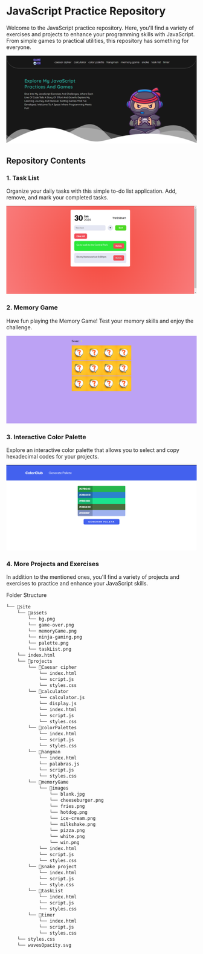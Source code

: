 # JavaScript Practice Repository

Welcome to the JavaScript practice repository. Here, you'll find a variety of exercises and projects to enhance your programming skills with JavaScript. From simple games to practical utilities, this repository has something for everyone.

![Task List](./site/assets/bg.png)

## Repository Contents

### 1. Task List

Organize your daily tasks with this simple to-do list application. Add, remove, and mark your completed tasks.

![Task List](./site/assets/taskList.png)

###  2. Memory Game

Have fun playing the Memory Game! Test your memory skills and enjoy the challenge.

![Memory Game](./site/assets/memoryGame.png)

### 3. Interactive Color Palette

Explore an interactive color palette that allows you to select and copy hexadecimal codes for your projects.

![Color Palette](./site/assets/palette.png)

### 4. More Projects and Exercises

In addition to the mentioned ones, you'll find a variety of projects and exercises to practice and enhance your JavaScript skills.

Folder Structure
```
└── 📁site
    └── 📁assets
        └── bg.png
        └── game-over.png
        └── memoryGame.png
        └── ninja-gaming.png
        └── palette.png
        └── taskList.png
    └── index.html
    └── 📁projects
        └── 📁Caesar cipher
            └── index.html
            └── script.js
            └── styles.css
        └── 📁calculator
            └── calculator.js
            └── display.js
            └── index.html
            └── script.js
            └── styles.css
        └── 📁colorPalettes
            └── index.html
            └── script.js
            └── styles.css
        └── 📁hangman
            └── index.html
            └── palabras.js
            └── script.js
            └── styles.css
        └── 📁memoryGame
            └── 📁images
                └── blank.jpg
                └── cheeseburger.png
                └── fries.png
                └── hotdog.png
                └── ice-cream.png
                └── milkshake.png
                └── pizza.png
                └── white.png
                └── win.png
            └── index.html
            └── script.js
            └── styles.css
        └── 📁snake project
            └── index.html
            └── script.js
            └── style.css
        └── 📁taskList
            └── index.html
            └── script.js
            └── styles.css
        └── 📁timer
            └── index.html
            └── script.js
            └── styles.css
    └── styles.css
    └── wavesOpacity.svg
```